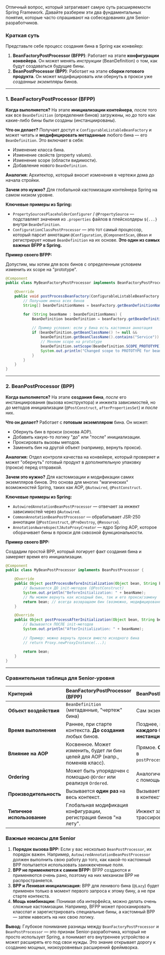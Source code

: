 Отличный вопрос, который затрагивает самую суть расширяемости Spring Framework. Давайте разберем эти два фундаментальных понятия, которые часто спрашивают на собеседованиях для Senior-разработчиков.

### Краткая суть

Представьте себе процесс создания бина в Spring как конвейер:

1.  **BeanFactoryPostProcessor (BFPP)**: Работает на этапе **конфигурации конвейера**. Он может менять *инструкции* (BeanDefinition) о том, как будут создаваться будущие бины.
2.  **BeanPostProcessor (BPP)**: Работает на этапе **сборки готового продукта**. Он может модифицировать или обернуть в прокси уже *созданные экземпляры* бинов.

---

### 1. BeanFactoryPostProcessor (BFPP)

**Когда выполняется?**
На этапе **инициализации контейнера**, *после* того как все `BeanDefinition` (определения бинов) загружены, но *до* того как какие-либо бины были созданы (инстанциированы).

**Что он делает?**
Получает доступ к `ConfigurableListableBeanFactory` и может читать и **модифицировать метаданные** любого бина — его `BeanDefinition`. Это включает в себя:
*   Изменение класса бина.
*   Изменение свойств (property values).
*   Изменение scope (области видимости).
*   Добавление нового `BeanDefinition`.

**Аналогия:** Архитектор, который вносит изменения в чертежи дома до начала стройки.

**Зачем это нужно?**
Для глобальной кастомизации контейнера Spring на самом низком уровне.

**Ключевые примеры из Spring:**
*   `PropertySourcesPlaceholderConfigurer` / `@PropertySource` — подставляет значения из `.properties` файлов в плейсхолдеры `${...}` внутри `BeanDefinition`.
*   `ConfigurationClassPostProcessor` — это тот самый процессор, который парсит аннотации `@Configuration`, `@ComponentScan`, `@Bean` и регистрирует новые `BeanDefinition` на их основе. **Это один из самых важных BFPP в Spring.**

**Пример своего BFPP:**

Допустим, мы хотим для всех бинов с определенным условием изменить их scope на "prototype".

```java
@Component
public class MyBeanFactoryPostProcessor implements BeanFactoryPostProcessor {

    @Override
    public void postProcessBeanFactory(ConfigurableListableBeanFactory beanFactory) throws BeansException {
        // Получаем имена всех бинов
        String[] beanDefinitionNames = beanFactory.getBeanDefinitionNames();

        for (String beanName : beanDefinitionNames) {
            BeanDefinition beanDefinition = beanFactory.getBeanDefinition(beanName);
            
            // Пример условия: если у бина есть кастомная аннотация
            if (beanDefinition.getBeanClassName() != null && 
                beanDefinition.getBeanClassName().contains("Service")) {
                // Меняем scope на prototype
                beanDefinition.setScope(BeanDefinition.SCOPE_PROTOTYPE);
                System.out.println("Changed scope to PROTOTYPE for bean: " + beanName);
            }
        }
    }
}
```

---

### 2. BeanPostProcessor (BPP)

**Когда выполняется?**
На этапе **создания бина**, *после* его инстанциирования (вызова конструктора) и инжекта зависимостей, но *до* методов инициализации (`@PostConstruct`, `afterPropertiesSet`) и *после* них.

**Что он делает?**
Работает с **готовым экземпляром** бина. Он может:
*   Обернуть бин в прокси (основа AOP).
*   Добавить какую-то логику "до" или "после" инициализации.
*   Проксировать вызовы методов.
*   Заменить бин на другой объект (например, вернуть прокси).

**Аналогия:** Отдел контроля качества на конвейере, который проверяет и может "обернуть" готовый продукт в дополнительную упаковку (прокси) перед отправкой.

**Зачем это нужно?**
Для кастомизации и модификации самих экземпляров бинов. Это основа для многих "магических" возможностей Spring, таких как AOP, `@Autowired`, `@PostConstruct`.

**Ключевые примеры из Spring:**
*   `AutowiredAnnotationBeanPostProcessor` — отвечает за инжект зависимостей через `@Autowired`.
*   `CommonAnnotationBeanPostProcessor` — обрабатывает JSR-250 аннотации (`@PostConstruct`, `@PreDestroy`, `@Resource`).
*   `AnnotationAwareAspectJAutoProxyCreator` — ядро Spring AOP, которое оборачивает бины в прокси для сквозной функциональности.

**Пример своего BPP:**

Создадим простой BPP, который логирует факт создания бина и замеряет время его инициализации.

```java
@Component
public class MyBeanPostProcessor implements BeanPostProcessor {

    @Override
    public Object postProcessBeforeInitialization(Object bean, String beanName) throws BeansException {
        // Вызывается ДО init-методов (@PostConstruct)
        System.out.println("BeforeInitialization: " + beanName);
        // Мы можем вернуть как исходный бин, так и его прокси/замену
        return bean; // всегда возвращаем бин (возможно, модифицированный)
    }

    @Override
    public Object postProcessAfterInitialization(Object bean, String beanName) throws BeansException {
        // Вызывается ПОСЛЕ init-методов
        System.out.println("AfterInitialization: " + beanName);
        
        // Пример: можно вернуть прокси вместо исходного бина
        // return Proxy.newProxyInstance(...);
        
        return bean;
    }
}
```

---

### Сравнительная таблица для Senior-уровня

| Критерий | BeanFactoryPostProcessor (BFPP) | BeanPostProcessor (BPP) |
| :--- | :--- | :--- |
| **Объект воздействия** | `BeanDefinition` (метаданные, "чертеж" бина) | Сам экземпляр бина (Object) |
| **Время выполнения** | Раннее, при старте контекста. **До создания** любых бинов. | Позднее, при создании **каждого** бина. **После инстанциирования**. |
| **Влияние на AOP** | Косвенное. Может изменить, будет ли бин целей для AOP (напр., поменяв класс). | Прямое. **Создает AOP-прокси** в `postProcessAfterInitialization`. |
| **Ordering** | Может быть упорядочен с помощью `@Order` или реализуя `Ordered`. | Аналогично, упорядочивается с помощью `@Order`/`Ordered`. |
| **Производительность** | Вызывается **один раз** на весь контекст. | Вызывается **для каждого бина** в контексте. |
| **Типичное использование** | Глобальная модификация конфигурации, регистрация бинов "на лету". | Инжект зависимостей, AOP, трассировка, проверка бинов. |

### Важные нюансы для Senior

1.  **Порядок вызова BPP:** Если у вас несколько `BeanPostProcessor`, их порядок важен. Например, `AutowiredAnnotationBeanPostProcessor` должен выполнить свою работу до того, как какой-то кастомный BPP попытается использовать заинжекченные поля.
2.  **BPP не применяются к самим BFPP:** BFPP создаются и применяются очень рано, поэтому на них механизм BPP не распространяется.
3.  **BPP и Ленивая инициализация:** BPP для ленивого бина (`@Lazy`) будет применен только в момент первого запроса к этому бину, а не при старте контекста.
4.  **Мощь комбинации:** Понимая оба интерфейса, можно делать очень сложные кастомизации. Например, BFPP может просканировать класспат и зарегистрировать специальные бины, а кастомный BPP — затем навесить на них свою логику.

**Вывод:**
Глубокое понимание разницы между `BeanFactoryPostProcessor` и `BeanPostProcessor` — это признак Senior-разработчика, который не просто использует Spring, а понимает его внутреннее устройство и может расширять его под свои нужды. Это знание открывает дорогу к созданию мощных, низкоуровневых расширений фреймворка.